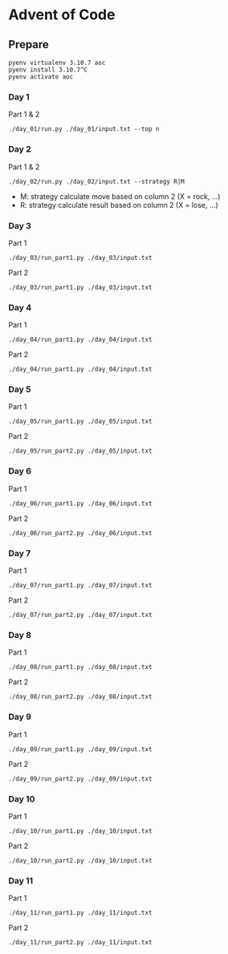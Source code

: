 # Advent of Code

## Prepare

```
pyenv virtualenv 3.10.7 aoc
pyenv install 3.10.7^C
pyenv activate aoc
```

### Day 1

Part 1 & 2

```
./day_01/run.py ./day_01/input.txt --top n
```

### Day 2

Part 1 & 2

```
./day_02/run.py ./day_02/input.txt --strategy R|M
```

- M: strategy calculate move based on column 2 (X = rock, ...)
- R: strategy calculate result based on column 2 (X = lose, ...)

### Day 3

Part 1

```
./day_03/run_part1.py ./day_03/input.txt 
```

Part 2

```
./day_03/run_part1.py ./day_03/input.txt 
```

### Day 4

Part 1

```
./day_04/run_part1.py ./day_04/input.txt 
```

Part 2

```
./day_04/run_part1.py ./day_04/input.txt 
```

### Day 5

Part 1

```
./day_05/run_part1.py ./day_05/input.txt 
```

Part 2

```
./day_05/run_part2.py ./day_05/input.txt 
```

### Day 6

Part 1

```
./day_06/run_part1.py ./day_06/input.txt 
```

Part 2

```
./day_06/run_part2.py ./day_06/input.txt 
```

### Day 7

Part 1

```
./day_07/run_part1.py ./day_07/input.txt 
```

Part 2

```
./day_07/run_part2.py ./day_07/input.txt 
```

### Day 8

Part 1

```
./day_08/run_part1.py ./day_08/input.txt 
```

Part 2

```
./day_08/run_part2.py ./day_08/input.txt 
```

### Day 9

Part 1

```
./day_09/run_part1.py ./day_09/input.txt 
```

Part 2

```
./day_09/run_part2.py ./day_09/input.txt 
```

### Day 10

Part 1

```
./day_10/run_part1.py ./day_10/input.txt 
```

Part 2

```
./day_10/run_part2.py ./day_10/input.txt 
```

### Day 11

Part 1

```
./day_11/run_part1.py ./day_11/input.txt 
```

Part 2

```
./day_11/run_part2.py ./day_11/input.txt 
```